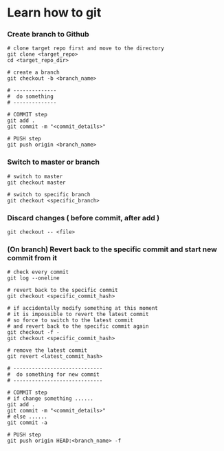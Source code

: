 # Learn how to git

### Create branch to Github
```shell
# clone target repo first and move to the directory
git clone <target_repo>
cd <target_repo_dir>

# create a branch
git checkout -b <branch_name>

# --------------
#  do something
# --------------

# COMMIT step
git add .
git commit -m "<commit_details>"

# PUSH step
git push origin <branch_name>
```

### Switch to master or branch
```shell
# switch to master
git checkout master

# switch to specific branch
git checkout <specific_branch>
```

### Discard changes ( before commit, after add )
```shell
git checkout -- <file>
```

### (On branch) Revert back to the specific commit and start new commit from it
```shell
# check every commit
git log --oneline

# revert back to the specific commit
git checkout <specific_commit_hash>

# if accidentally modify something at this moment
# it is impossible to revert the latest commit
# so force to switch to the latest commit
# and revert back to the specific commit again
git checkout -f -
git checkout <specific_commit_hash>

# remove the latest commit
git revert <latest_commit_hash>

# -----------------------------
#  do something for new commit
# -----------------------------

# COMMIT step
# if change something ......
git add .
git commit -m "<commit_details>"
# else ......
git commit -a

# PUSH step
git push origin HEAD:<branch_name> -f
```
